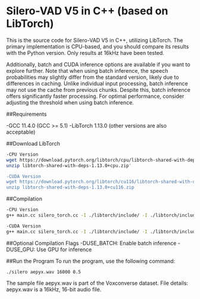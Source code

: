 # Silero-VAD V5 in C++ (based on LibTorch)

This is the source code for Silero-VAD V5 in C++, utilizing LibTorch. The primary implementation is CPU-based, and you should compare its results with the Python version. Only results at 16kHz have been tested.

Additionally, batch and CUDA inference options are available if you want to explore further. Note that when using batch inference, the speech probabilities may slightly differ from the standard version, likely due to differences in caching. Unlike individual input processing, batch inference may not use the cache from previous chunks. Despite this, batch inference offers significantly faster processing. For optimal performance, consider adjusting the threshold when using batch inference.

##Requirements

-GCC 11.4.0 (GCC >= 5.1)
-LibTorch 1.13.0 (other versions are also acceptable)

##Download LibTorch

```bash
-CPU Version
wget https://download.pytorch.org/libtorch/cpu/libtorch-shared-with-deps-1.13.0%2Bcpu.zip
unzip libtorch-shared-with-deps-1.13.0+cpu.zip'

-CUDA Version
wget https://download.pytorch.org/libtorch/cu116/libtorch-shared-with-deps-1.13.0%2Bcu116.zip
unzip libtorch-shared-with-deps-1.13.0+cu116.zip
```

##Compilation

```bash
-CPU Version
g++ main.cc silero_torch.cc -I ./libtorch/include/ -I ./libtorch/include/torch/csrc/api/include -L ./libtorch/lib/ -ltorch -ltorch_cpu -lc10 -Wl,-rpath,./libtorch/lib/ -o silero -std=c++14 -D_GLIBCXX_USE_CXX11_ABI=0

-CUDA Version
g++ main.cc silero_torch.cc -I ./libtorch/include/ -I ./libtorch/include/torch/csrc/api/include -L ./libtorch/lib/ -ltorch -ltorch_cuda -ltorch_cpu -lc10 -Wl,-rpath,./libtorch/lib/ -o silero -std=c++14 -D_GLIBCXX_USE_CXX11_ABI=0 -DUSE_GPU
```


##Optional Compilation Flags
-DUSE_BATCH: Enable batch inference
-DUSE_GPU: Use GPU for inference

##Run the Program
To run the program, use the following command:

`./silero aepyx.wav 16000 0.5`

The sample file aepyx.wav is part of the Voxconverse dataset.
File details: aepyx.wav is a 16kHz, 16-bit audio file.
